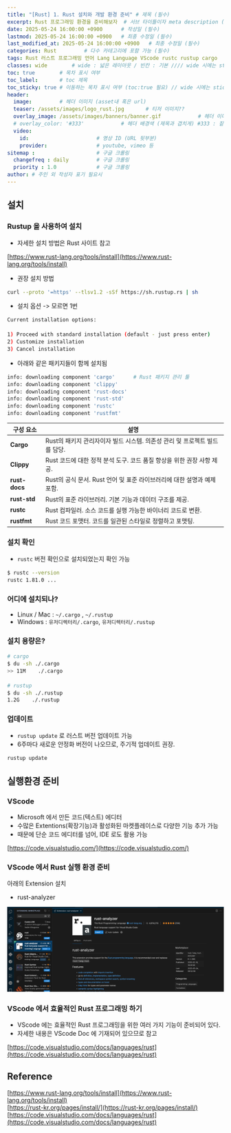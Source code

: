 ```yaml
---
title: "[Rust] 1. Rust 설치와 개발 환경 준비" # 제목 (필수)
excerpt: Rust 프로그래밍 환경을 준비해보자  # 서브 타이틀이자 meta description (필수)
date: 2025-05-24 16:00:00 +0900      # 작성일 (필수)
lastmod: 2025-05-24 16:00:00 +0900   # 최종 수정일 (필수)
last_modified_at: 2025-05-24 16:00:00 +0900   # 최종 수정일 (필수)
categories: Rust         # 다수 카테고리에 포함 가능 (필수)
tags: Rust 러스트 프로그래밍 언어 Lang Language VScode rustc rustup cargo                    # 태그 복수개 가능 (필수)
classes: wide        # wide : 넓은 레이아웃 / 빈칸 : 기본 //// wide 시에는 sticky toc 불가
toc: true        # 목차 표시 여부
toc_label:       # toc 제목
toc_sticky: true # 이동하는 목차 표시 여부 (toc:true 필요) // wide 시에는 sticky toc 불가
header: 
  image:         # 헤더 이미지 (asset내 혹은 url)
  teaser: /assets/images/logo_rust.jpg       # 티저 이미지??
  overlay_image: /assets/images/banners/banner.gif            # 헤더 이미지 (제목과 겹치게)
  # overlay_color: '#333'            # 헤더 배경색 (제목과 겹치게) #333 : 짙은 회색 (필수)
  video:
    id:                      # 영상 ID (URL 뒷부분)
    provider:                # youtube, vimeo 등
sitemap :                    # 구글 크롤링
  changefreq : daily         # 구글 크롤링
  priority : 1.0             # 구글 크롤링
author: # 주인 외 작성자 표기 필요시
---
```

<!--postNo: 20250524_002-->


## 설치  

### Rustup 을 사용하여 설치  

- 자세한 설치 방법은 Rust 사이트 참고  

[https://www.rust-lang.org/tools/install](https://www.rust-lang.org/tools/install)  

- 권장 설치 방법  

```bash
curl --proto '=https' --tlsv1.2 -sSf https://sh.rustup.rs | sh
```

- 설치 옵션 -> 모르면 1번  

```bash
Current installation options:

1) Proceed with standard installation (default - just press enter)
2) Customize installation
3) Cancel installation
```

- 아래와 같은 패키지들이 함께 설치됨  

```bash
info: downloading component 'cargo'      # Rust 패키지 관리 툴
info: downloading component 'clippy'
info: downloading component 'rust-docs'
info: downloading component 'rust-std'
info: downloading component 'rustc'
info: downloading component 'rustfmt'
```

|구성 요소|설명|
|---|---|
|**Cargo**|Rust의 패키지 관리자이자 빌드 시스템. 의존성 관리 및 프로젝트 빌드를 담당.|
|**Clippy**|Rust 코드에 대한 정적 분석 도구. 코드 품질 향상을 위한 권장 사항 제공.|
|**rust-docs**|Rust의 공식 문서. Rust 언어 및 표준 라이브러리에 대한 설명과 예제 포함.|
|**rust-std**|Rust의 표준 라이브러리. 기본 기능과 데이터 구조를 제공.|
|**rustc**|Rust 컴파일러. 소스 코드를 실행 가능한 바이너리 코드로 변환.|
|**rustfmt**|Rust 코드 포맷터. 코드를 일관된 스타일로 정렬하고 포맷팅.|


### 설치 확인  

- `rustc` 버전 확인으로 설치되었는지 확인 가능  

```bash
$ rustc --version
rustc 1.81.0 ...
```

### 어디에 설치되나?  

- Linux / Mac : `~/.cargo` , `~/.rustup`  
- Windows : `유저디렉터리/.cargo`, `유저디렉터리/.rustup`  

### 설치 용량은?  

```bash
# cargo
$ du -sh ./.cargo
>> 11M    ./.cargo

# rustup
$ du -sh ./.rustup
1.2G    ./.rustup
```

### 업데이트  

- `rustup update` 로 러스트 버전 업데이트 가능  
- 6주마다 새로운 안정화 버전이 나오므로, 주기적 업데이트 권장.  

```bash
rustup update
```


## 실행환경 준비  

### VScode  

- Microsoft 에서 만든 코드(텍스트) 에디터  
- 수많은 Extentions(확장기능)과 활성화된 마켓플레이스로 다양한 기능 추가 가능  
- 때문에 단순 코드 에디터를 넘어, IDE 로도 활용 가능  

[https://code.visualstudio.com/](https://code.visualstudio.com/)  

### VScode 에서 Rust 실행 환경 준비  

아래의 Extension 설치  

- rust-analyzer  

![](/assets/images/20250524_002_001.png)

### VScode 에서 효율적인 Rust 프로그래밍 하기  

- VScode 에는 효율적인 Rust 프로그래밍을 위한 여러 가지 기능이 준비되어 있다.  
- 자세한 내용은 VScode Doc 에 기재되어 있으므로 참고  

[https://code.visualstudio.com/docs/languages/rust](https://code.visualstudio.com/docs/languages/rust)  


## Reference  

[https://www.rust-lang.org/tools/install](https://www.rust-lang.org/tools/install)  
[https://rust-kr.org/pages/install/](https://rust-kr.org/pages/install/)  
[https://code.visualstudio.com/docs/languages/rust](https://code.visualstudio.com/docs/languages/rust)  